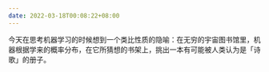 ```yaml
---
date: 2022-03-18T00:08:22+08:00
---
```

今天在思考机器学习的时候想到一个类比性质的隐喻：在无穷的宇宙图书馆里，机器根据学来的概率分布，在它所猜想的书架上，挑出一本有可能被人类认为是「诗歌」的册子。